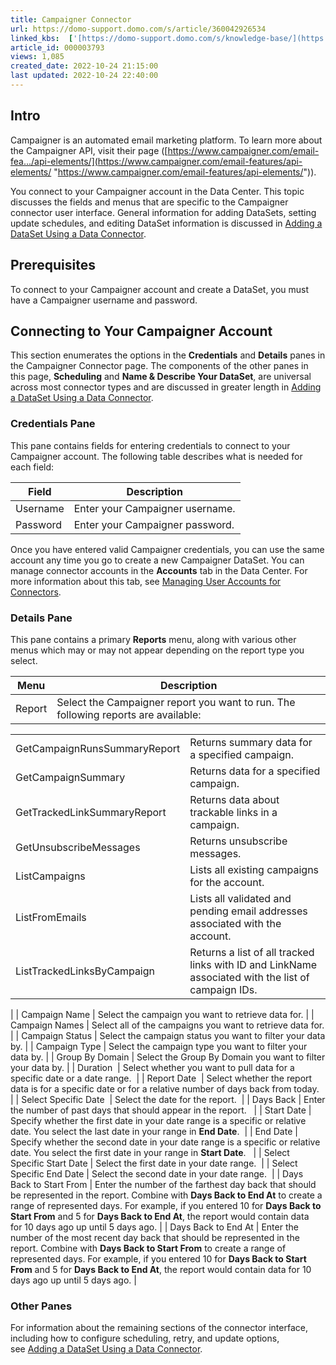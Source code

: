 ```yaml
---
title: Campaigner Connector
url: https://domo-support.domo.com/s/article/360042926534
linked_kbs:  ['[https://domo-support.domo.com/s/knowledge-base/](https://domo-support.domo.com/s/knowledge-base/)', '[https://domo-support.domo.com/s/](https://domo-support.domo.com/s/)', '[https://domo-support.domo.com/s/topic/0TO5w000000ZammGAC](https://domo-support.domo.com/s/topic/0TO5w000000ZammGAC)', '[https://domo-support.domo.com/s/topic/0TO5w000000ZanLGAS](https://domo-support.domo.com/s/topic/0TO5w000000ZanLGAS)', '[https://domo-support.domo.com/s/topic/0TO5w000000ZaoQGAS](https://domo-support.domo.com/s/topic/0TO5w000000ZaoQGAS)', '[https://domo-support.domo.com/s/article/360042926274](https://domo-support.domo.com/s/article/360042926274)', '[https://domo-support.domo.com/s/article/360042926054](https://domo-support.domo.com/s/article/360042926054)', '[https://domo-support.domo.com/s/article/360042926534](https://domo-support.domo.com/s/article/360042926534)', '[https://domo-support.domo.com/s/topic/0TO5w000000ZaoQGAS/api-connectors](https://domo-support.domo.com/s/topic/0TO5w000000ZaoQGAS/api-connectors)', '[https://domo-support.domo.com/s/article/360043429933](https://domo-support.domo.com/s/article/360043429933)', '[https://domo-support.domo.com/s/article/360043429953](https://domo-support.domo.com/s/article/360043429953)', '[https://domo-support.domo.com/s/article/360042925494](https://domo-support.domo.com/s/article/360042925494)', '[https://domo-support.domo.com/s/article/360043429913](https://domo-support.domo.com/s/article/360043429913)', '[https://domo-support.domo.com/s/article/4408174643607](https://domo-support.domo.com/s/article/4408174643607)', '[https://domo-support.domo.com/s/login/](https://domo-support.domo.com/s/login/)']
article_id: 000003793
views: 1,085
created_date: 2022-10-24 21:15:00
last updated: 2022-10-24 22:40:00
---
```




Intro
-----


Campaigner is an automated email marketing platform. To learn more about the Campaigner API, visit their page ([https://www.campaigner.com/email-fea.../api-elements/](https://www.campaigner.com/email-features/api-elements/ "https://www.campaigner.com/email-features/api-elements/")).


You connect to your Campaigner account in the Data Center. This topic discusses the fields and menus that are specific to the Campaigner connector user interface. General information for adding DataSets, setting update schedules, and editing DataSet information is discussed in [Adding a DataSet Using a Data Connector](/s/article/360042926274).


Prerequisites
-------------


To connect to your Campaigner account and create a DataSet, you must have a Campaigner username and password.


Connecting to Your Campaigner Account
-------------------------------------


This section enumerates the options in the **Credentials** and **Details** panes in the Campaigner Connector page. The components of the other panes in this page, **Scheduling** and **Name & Describe Your DataSet**, are universal across most connector types and are discussed in greater length in [Adding a DataSet Using a Data Connector](/s/article/360042926274 "Adding a DataSet Using a Data Connector").


### Credentials Pane


This pane contains fields for entering credentials to connect to your Campaigner account. The following table describes what is needed for each field:  




| Field | Description |
| --- | --- |
| Username | Enter your Campaigner username. |
| Password | Enter your Campaigner password. |


Once you have entered valid Campaigner credentials, you can use the same account any time you go to create a new Campaigner DataSet. You can manage connector accounts in the **Accounts** tab in the Data Center. For more information about this tab, see [Managing User Accounts for Connectors](/s/article/360042926054 "Managing User Accounts for Connectors").


### Details Pane


This pane contains a primary **Reports** menu, along with various other menus which may or may not appear depending on the report type you select.




| Menu | Description |
| --- | --- |
| Report | Select the Campaigner report you want to run. The following reports are available:

|  |  |
| --- | --- |
| GetCampaignRunsSummaryReport | Returns summary data for a specified campaign. |
| GetCampaignSummary | Returns data for a specified campaign. |
| GetTrackedLinkSummaryReport | Returns data about trackable links in a campaign. |
| GetUnsubscribeMessages | Returns unsubscribe messages. |
| ListCampaigns | Lists all existing campaigns for the account. |
| ListFromEmails | Lists all validated and pending email addresses associated with the account.  |
| ListTrackedLinksByCampaign | Returns a list of all tracked links with ID and LinkName associated with the list of campaign IDs. |

 |
| Campaign Name | Select the campaign you want to retrieve data for. |
| Campaign Names | Select all of the campaigns you want to retrieve data for. |
| Campaign Status | Select the campaign status you want to filter your data by. |
| Campaign Type | Select the campaign type you want to filter your data by. |
| Group By Domain | Select the Group By Domain you want to filter your data by. |
| Duration  | Select whether you want to pull data for a specific date or a date range.  |
| Report Date  | Select whether the report data is for a specific date or for a relative number of days back from today.  |
| Select Specific Date  | Select the date for the report.  |
| Days Back | Enter the number of past days that should appear in the report.   |
| Start Date | Specify whether the first date in your date range is a specific or relative date. You select the last date in your range in **End Date**.  |
| End Date | Specify whether the second date in your date range is a specific or relative date. You select the first date in your range in **Start Date**.   |
| Select Specific Start Date | Select the first date in your date range.  |
| Select Specific End Date | Select the second date in your date range.  |
| Days Back to Start From | Enter the number of the farthest day back that should be represented in the report. Combine with **Days Back to End At** to create a range of represented days.
For example, if you entered 10 for **Days Back to Start From** and 5 for **Days Back to End At**, the report would contain data for 10 days ago up until 5 days ago. |
| Days Back to End At | Enter the number of the most recent day back that should be represented in the report. Combine with **Days Back to Start From** to create a range of represented days.
For example, if you entered 10 for **Days Back to Start From** and 5 for **Days Back to End At**, the report would contain data for 10 days ago up until 5 days ago. |


### Other Panes


For information about the remaining sections of the connector interface, including how to configure scheduling, retry, and update options, see [Adding a DataSet Using a Data Connector](/s/article/360042926274).

